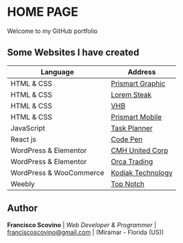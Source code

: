 
# HOME PAGE

Welcome to my GitHub portfolio

## Some Websites I have created

| Language | Address |
| ----------- | ----------- |
| HTML & CSS | [Prismart Graphic](https://prismartgraphic.com/) |
| HTML & CSS | [Lorem Steak](http://draft.prismartgraphic.com/loremsteak/) |
| HTML & CSS | [VHB](https://fscovino.github.io/vhb/) |
| HTML & CSS | [Prismart Mobile](http://mobile.prismartgraphic.com/) |
| JavaScript | [Task Planner](https://fscovino.github.io/Task-Planner/) |
| React js | [Code Pen](https://codepen.io/fscovino/pens/public) |
| WordPress & Elementor | [CMH United Corp](https://cmhunited.com/) |
| WordPress & Elementor | [Orca Trading](http://www.orcacorp.com/) |
| WordPress & WooCommerce | [Kodiak Technology](https://kodiakoriginal.com/) |
| Weebly | [Top Notch](http://www.topnotchcigars.com/) |


## Author

**Francisco Scovino** | *Web Developer & Programmer* | [franciscoscovino@gmail.com](mailto:franciscoscovino@gmail.com) | (Miramar - Florida (US))
